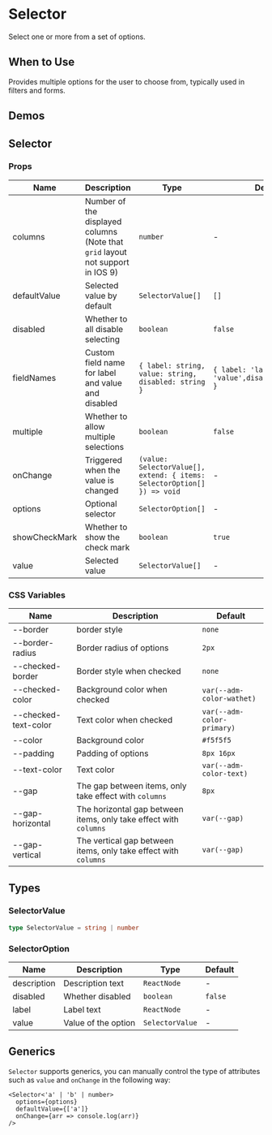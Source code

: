 # Selector

Select one or more from a set of options.

## When to Use

Provides multiple options for the user to choose from, typically used in filters and forms.

## Demos

<code src="./demos/demo1.tsx"></code>

<code src="./demos/demo2.tsx"></code>

## Selector

### Props

| Name | Description | Type | Default |
| --- | --- | --- | --- |
| columns | Number of the displayed columns (Note that `grid` layout not support in IOS 9) | `number` | - |
| defaultValue | Selected value by default | `SelectorValue[]` | `[]` |
| disabled | Whether to all disable selecting | `boolean` | `false` |
| fieldNames | Custom field name for label and value and disabled | `{ label: string, value: string, disabled: string }` | `{ label: 'label', value: 'value',disabled:'disabled' }` |
| multiple | Whether to allow multiple selections | `boolean` | `false` |
| onChange | Triggered when the value is changed | `(value: SelectorValue[], extend: { items: SelectorOption[] }) => void` | - |
| options | Optional selector | `SelectorOption[]` | - |
| showCheckMark | Whether to show the check mark | `boolean` | `true` |
| value | Selected value | `SelectorValue[]` | - |

### CSS Variables

| Name | Description | Default |
| --- | --- | --- |
| --border | border style | `none` |
| --border-radius | Border radius of options | `2px` |
| --checked-border | Border style when checked | `none` |
| --checked-color | Background color when checked | `var(--adm-color-wathet)` |
| --checked-text-color | Text color when checked | `var(--adm-color-primary)` |
| --color | Background color | `#f5f5f5` |
| --padding | Padding of options | `8px 16px` |
| --text-color | Text color | `var(--adm-color-text)` |
| --gap | The gap between items, only take effect with `columns` | `8px` |
| --gap-horizontal | The horizontal gap between items, only take effect with `columns` | `var(--gap)` |
| --gap-vertical | The vertical gap between items, only take effect with `columns` | `var(--gap)` |

## Types

### SelectorValue

```ts | pure
type SelectorValue = string | number
```

### SelectorOption

| Name        | Description         | Type            | Default |
| ----------- | ------------------- | --------------- | ------- |
| description | Description text    | `ReactNode`     | -       |
| disabled    | Whether disabled    | `boolean`       | `false` |
| label       | Label text          | `ReactNode`     | -       |
| value       | Value of the option | `SelectorValue` | -       |

## Generics

`Selector` supports generics, you can manually control the type of attributes such as `value` and `onChange` in the following way:

```tsx
<Selector<'a' | 'b' | number>
  options={options}
  defaultValue={['a']}
  onChange={arr => console.log(arr)}
/>
```
